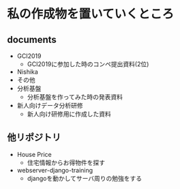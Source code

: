 # 私の作成物を置いていくところ
## documents
- GCI2019
  - GCI2019に参加した時のコンペ提出資料(2位)
- Nishika
- その他
- 分析基盤
  - 分析基盤を作ってみた時の発表資料
- 新人向けデータ分析研修
  - 新人向け研修用に作成した資料

## 他リポジトリ
- House Price
  - 住宅情報からお得物件を探す
- webserver-django-training
  - djangoを動かしてサーバ周りの勉強をする
